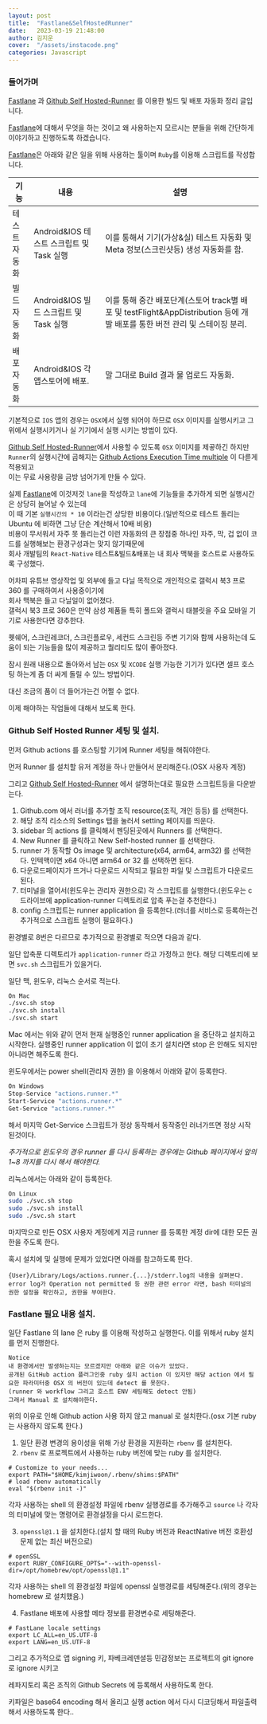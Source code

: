 ```yaml
---
layout: post
title:  "Fastlane&SelfHostedRunner"
date:   2023-03-19 21:48:00
author: 김지운
cover:  "/assets/instacode.png"
categories: Javascript
---
```


### 들어가며

[Fastlane] 과 [Github Self Hosted-Runner] 를 이용한 빌드 및 배포 자동화 정리 글입니다.

[Fastlane]에 대해서 무엇을 하는 것이고 왜 사용하는지 모르시는 분들을 위해 간단하게 이야기하고 진행하도록 하겠습니다.

[Fastlane]은 아래와 같은 일을 위해 사용하는 툴이며 `Ruby`를 이용해 스크립트를 작성합니다.

| 기능      | 내용                             | 설명                                                                                     |
|---------|--------------------------------|----------------------------------------------------------------------------------------|
| 테스트 자동화 | Android&IOS 테스트 스크립트 및 Task 실행 | 이를 통해서 기기(가상&실) 테스트 자동화 및 Meta 정보(스크린샷등) 생성 자동화를 함.                                    |
| 빌드 자동화  | Android&IOS 빌드 스크립트 및 Task 실행  | 이를 통해 중간 배포단계(스토어 track별 배포 및 testFlight&AppDistribution 등에 개발 배포를 통한 버전 관리 및 스테이징 분리. |
| 배포 자동화  | Android&IOS 각 앱스토어에 배포.        | 말 그대로 Build 결과 물 업로드 자동화.                                                              |

기본적으로 `IOS` 앱의 경우는 `OSX`에서 실행 되어야 하므로 `OSX` 이미지를 실행시키고 그 위에서 실행시키거나 실 기기에서 실행 시키는 방법이 있다.

[Github Self Hosted-Runner]에서 사용할 수 있도록 `OSX` 이미지를 제곻하긴 하지만 `Runner`의 실행시간에 곱해지는 [Github Actions Execution Time multiple] 이 다륻게 적용되고  
이는 무료 사용량을 금방 넘어가게 만들 수 있다.

실제 [Fastlane]에 이것저것 `lane`을 작성하고 `lane`에 기능들을 추가하게 되면 실행시간은 상당히 늘어날 수 있는데  
이 때 기본 `실행시간의 * 10` 이라는건 상당한 비용이다.(일반적으로 테스트 돌리는 Ubuntu 에 비하면 그냥 단순 계산해서 10배 비용)  
비용이 무서워서 자주 못 돌리는건 이런 자동화의 큰 장점중 하나인 자주, 막, 겁 없이 코드를 실행해보는 환경구성과는 맞지 않기때문에  
회사 개발팀의 `React-Native` 테스트&빌드&배포는 내 회사 맥북을 호스트로 사용하도록 구성했다.

어차피 유튜브 영상작업 및 외부에 들고 다닐 목적으로 개인적으로 갤럭시 북3 프로 360 를 구매하여서 사용중이기에  
회사 맥북은 들고 다닐일이 없어졌다.  
갤럭시 북3 프로 360은 만약 삼성 제품들 특히 폴드와 갤럭시 태블릿을 주요 모바일 기기로 사용한다면 강추한다.

퀫쉐어, 스크린레코더, 스크린플로우, 세컨드 스크린등 주변 기기와 함께 사용하는데 도움이 되는 기능들을 많이 제공하고 퀄리티도 많이 좋아졌다.

잠시 원래 내용으로 돌아와서 남는 `OSX` 및 `XCODE` 실행 가능한 기기가 있다면 셀프 호스팅 하는게 좀 더 싸게 돌릴 수 있느 방법이다.

대신 조금의 품이 더 들어가는건 어쩔 수 없다.

이제 해야하는 작업들에 대해서 보도록 한다.

### Github Self Hosted Runner 세팅 및 설치.

먼저 Github actions 를 호스팅할  기기에 Runner 세팅을 해줘야한다.

먼저 Runner 를 설치할 유저 계정을 하나 만들어서 분리해준다.(OSX 사용자 계정)

그리고 [Github Self Hosted-Runner] 에서 설명하는대로 필요한 스크립트등을 다운받는다.

1. Github.com 에서 러너를 추가할 조직 resource(조직, 개인 등등) 를 선택한다.
2. 해당 조직 리소스의 Settings 탭을 눌러서 setting 페이지를 띄운다.
3. sidebar 의 actions 를 클릭해서 펜딩된곳에서 Runners 를 선택한다.
4. New Runner 를 클릭하고 New Self-hosted runner 를 선택한다.
5. runner 가 동작할 Os image 및 architecture(x64, arm64, arm32) 를 선택한다. 인텍맥이면 x64 아니면 arm64 or 32 를 선택하면 된다.
6. 다운로드페이지가 뜨거나 다운로드 시작되고 필요한 파일 및 스크립트가 다운로드된다.
7. 터미널을 열어서(윈도우는 관리자 권한으로) 각 스크립트를 실행한다.(윈도우는 c 드라이브에 application-runner 디렉토리로 압축 푸는걸 추천한다.)
8. config 스크립트는 runner application 을 등록한다.(러너를 서비스로 등록하는건 추가적으로 스크립트 실행이 필요하다.)

환경별로 8번은 다르므로 추가적으로 환경별로 적으면 다음과 같다.

일단 압축푼 디렉토리가 `application-runner` 라고 가정하고 한다.
해당 디렉토리에 보면 `svc.sh` 스크립트가 있을거다.

일단 맥, 윈도우, 리눅스 순서로 적는다.
```bash
On Mac
./svc.sh stop
./svc.sh install
./svc.sh start
```
Mac 에서는 위와 같이 먼저 현재 실행중인 runner application 을 중단하고 설치하고 시작한다.
실행중인 runner application 이 없이 초기 설치라면 stop 은 안해도 되지만 아니라면 해주도록 한다.


윈도우에서는 power shell(관리자 권한) 을 이용해서 아래와 같이 등록한다.
```bash
On Windows
Stop-Service "actions.runner.*"
Start-Service "actions.runner.*"
Get-Service "actions.runner.*"
```
해서 마지막 Get-Service 스크립트가 정상 동작해서 동작중인 러너가뜨면 정상 시작 된것이다.

*추가적으로 윈도우의 경우 runner 를 다시 등록하는 경우에는 Github 페이지에서 앞의 1~8 까지를 다시 해서 해야한다.*

리눅스에서는 아래와 같이 등록한다.

```bash
On Linux
sudo ./svc.sh stop
sudo ./svc.sh install
sudo ./svc.sh start
```

마지막으로 만든 OSX 사용자 계정에게 지금 runner 를 등록한 계정 dir에 대한 모든 권한을 주도록 한다.

혹시 설치에 및 실행에 문제가 있었다면 아래를 참고하도록 한다.

```
{User}/Library/Logs/actions.runner.{...}/stderr.log의 내용을 살펴본다.
error log가 Operation not permitted 등 권한 관련 error 라면, bash 터미널의 권한 설정을 확인하고, 권한을 부여한다.
```

### Fastlane 필요 내용 설치.
일단 Fastlane 의 lane 은 ruby 를 이용해 작성하고 실행한다. 이를 위해서 ruby 설치를 먼저 진행한다.
```
Notice
내 환경에서만 발생하는지는 모르겠지만 아래와 같은 이슈가 있었다.
공개된 GitHub action 플러그인중 ruby 설치 action 이 있지만 해당 action 에서 필요한 파라미터중 OSX 의 버전이 있는데 detect 를 못한다.
(runner 와 workflow 그리고 호스트 ENV 세팅해도 detect 안됨)
그래서 Manual 로 설치해야한다.
```

위의 이유로 인해 Github action 사용 하지 않고 manual 로 설치한다.(osx 기본 ruby 는 사용하지 않도록 한다.)

1. 일단 환경 변경의 용이성을 위해 가상 환경을 지원하는 `rbenv` 를 설치한다.
2. `rbenv` 로 프로젝트에서 사용하는 ruby 버전에 맞는 ruby 를 설치한다.

```
# Customize to your needs...
export PATH="$HOME/kimjiwoon/.rbenv/shims:$PATH"
# load rbenv automatically
eval "$(rbenv init -)"
```
각자 사용하는 shell 의 환경설정 파일에 rbenv 실행경로를 추가해주고 `source` 나 각자의 터미널에 맞는 명령어로 환경설정을 다시 로드한다.

3. `openssl@1.1` 을 설치한다.(설치 할 때의 Ruby 버전과 ReactNative 버전 호환성 문제 없는 최신 버전으로)

```
# openSSL
export RUBY_CONFIGURE_OPTS="--with-openssl-dir=/opt/homebrew/opt/openssl@1.1"
```
각자 사용하는 shell 의 환경설정 파일에 openssl 실행경로를 세팅해준다.(위의 경우는 homebrew 로 설치했음.)

4. Fastlane 배포에 사용할 메타 정보를 환경변수로 세팅해준다.

```
# FastLane locale settings
export LC_ALL=en_US.UTF-8
export LANG=en_US.UTF-8
```

그리고 추가적으로 앱 signing 키, 파베크레덴셜등 민감정보는 프로젝트의 git ignore 로 ignore 시키고

레파지토리 혹은 조직의 Github Secrets 에 등록해서 사용하도록 한다.

키파일은 base64 encoding 해서 올리고 실행 action 에서 다시 디코딩해서 파일출력해서 사용하도록 한다..


[Fastlane]:https://fastlane.tools
[Github Self Hosted-Runner]:https://docs.github.com/en/actions/hosting-your-own-runners/about-self-hosted-runners
[Github Actions Execution Time multiple]:https://docs.github.com/en/billing/managing-billing-for-github-actions/about-billing-for-github-actions#minute-multipliers
